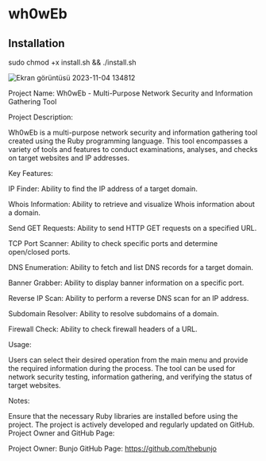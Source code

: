 # wh0wEb

## Installation

sudo chmod +x install.sh && ./install.sh

![Ekran görüntüsü 2023-11-04 134812](https://github.com/thebunjo/wh0wEb/assets/138582603/6f8c78f3-7856-41cf-bfdf-bed7fe29b357)

 Project Name: Wh0wEb - Multi-Purpose Network Security and Information Gathering Tool

Project Description:

Wh0wEb is a multi-purpose network security and information gathering tool created using the Ruby programming language. This tool encompasses a variety of tools and features to conduct examinations, analyses, and checks on target websites and IP addresses.

Key Features:

IP Finder: Ability to find the IP address of a target domain.

Whois Information: Ability to retrieve and visualize Whois information about a domain.

Send GET Requests: Ability to send HTTP GET requests on a specified URL.

TCP Port Scanner: Ability to check specific ports and determine open/closed ports.

DNS Enumeration: Ability to fetch and list DNS records for a target domain.

Banner Grabber: Ability to display banner information on a specific port.

Reverse IP Scan: Ability to perform a reverse DNS scan for an IP address.

Subdomain Resolver: Ability to resolve subdomains of a domain.

Firewall Check: Ability to check firewall headers of a URL.

Usage:

Users can select their desired operation from the main menu and provide the required information during the process. The tool can be used for network security testing, information gathering, and verifying the status of target websites.

Notes:

Ensure that the necessary Ruby libraries are installed before using the project.
The project is actively developed and regularly updated on GitHub.
Project Owner and GitHub Page:

Project Owner: Bunjo
GitHub Page: https://github.com/thebunjo
